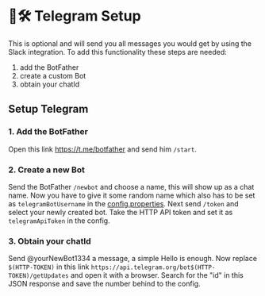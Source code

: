 # 🤖🛠 Telegram Setup

This is optional and will send you all messages you would get by using the Slack integration.
To add this functionality 
these steps are needed:
1. add the BotFather
2. create a custom Bot
3. obtain your chatId

## Setup Telegram
### 1. Add the BotFather
Open this link https://t.me/botfather and send him `/start`.

### 2. Create a new Bot 
Send the BotFather `/newbot` and choose a name, this will show up as a chat name.
Now you have to give it some random name which also has to be set as 
`telegramBotUsername` in the [config.properties](/src/main/resources/config.properties). 
Next send `/token` and select your newly created bot. Take the HTTP API token and
set it as `telegramApiToken` in the config.

### 3. Obtain your chatId
Send @yourNewBot1334 a message, a simple Hello is enough.
Now replace `$(HTTP-TOKEN)` in this link `https://api.telegram.org/bot$(HTTP-TOKEN)/getUpdates` and
open it with a browser. Search for the "id" in this JSON response and save the number behind to the config.
